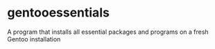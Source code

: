 # gentooessentials
A program that installs all essential packages and programs on a fresh Gentoo installation
